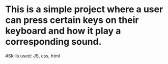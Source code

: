 # This is a simple project where a user can press certain keys on their keyboard and how it play a corresponding sound.
#Skills used: JS, css, html

